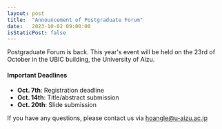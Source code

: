 ```yaml
---
layout: post
title:  "Announcement of Postgraduate Forum"
date:   2023-10-02 09:00:00
isStaticPost: false
---
```

Postgraduate Forum is back. This year's event will be held on the 23rd of October in the UBIC building, the University of Aizu.

#### Important Deadlines
* __Oct. 7th__: Registration deadline
* __Oct. 14th__: Title/abstract submission
* __Oct. 20th__: Slide submission

If you have any questions, please contact us via [hoangle@u-aizu.ac.jp ](mailto:hoangle@u-aizu.ac.jp )